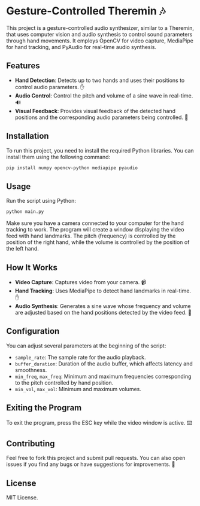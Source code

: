 # Gesture-Controlled Theremin 🎶

This project is a gesture-controlled audio synthesizer, similar to a Theremin, that uses computer vision and audio synthesis to control sound parameters through hand movements. It employs OpenCV for video capture, MediaPipe for hand tracking, and PyAudio for real-time audio synthesis.

## Features

- **Hand Detection**: Detects up to two hands and uses their positions to control audio parameters. ✋
- **Audio Control**: Control the pitch and volume of a sine wave in real-time. 🔊
- **Visual Feedback**: Provides visual feedback of the detected hand positions and the corresponding audio parameters being controlled. 👀

## Installation

To run this project, you need to install the required Python libraries. You can install them using the following command:

```bash
pip install numpy opencv-python mediapipe pyaudio
```

## Usage

Run the script using Python:

```bash
python main.py
```

Make sure you have a camera connected to your computer for the hand tracking to work. The program will create a window displaying the video feed with hand landmarks. The pitch (frequency) is controlled by the position of the right hand, while the volume is controlled by the position of the left hand.

## How It Works

- **Video Capture**: Captures video from your camera. 📹
- **Hand Tracking**: Uses MediaPipe to detect hand landmarks in real-time. ✋
- **Audio Synthesis**: Generates a sine wave whose frequency and volume are adjusted based on the hand positions detected by the video feed. 🎵

## Configuration

You can adjust several parameters at the beginning of the script:
- `sample_rate`: The sample rate for the audio playback.
- `buffer_duration`: Duration of the audio buffer, which affects latency and smoothness.
- `min_freq`, `max_freq`: Minimum and maximum frequencies corresponding to the pitch controlled by hand position.
- `min_vol`, `max_vol`: Minimum and maximum volumes.

## Exiting the Program

To exit the program, press the ESC key while the video window is active. ⌨️

## Contributing

Feel free to fork this project and submit pull requests. You can also open issues if you find any bugs or have suggestions for improvements. 🙌

## License

MIT License.
